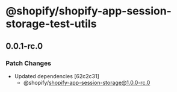 # @shopify/shopify-app-session-storage-test-utils

## 0.0.1-rc.0

### Patch Changes

- Updated dependencies [62c2c31]
  - @shopify/shopify-app-session-storage@1.0.0-rc.0
